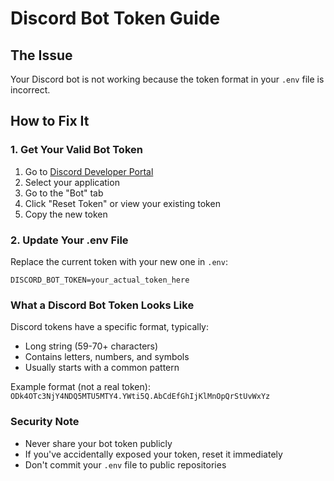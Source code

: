 # Discord Bot Token Guide

## The Issue
Your Discord bot is not working because the token format in your `.env` file is incorrect.

## How to Fix It

### 1. Get Your Valid Bot Token
1. Go to [Discord Developer Portal](https://discord.com/developers/applications)
2. Select your application
3. Go to the "Bot" tab
4. Click "Reset Token" or view your existing token
5. Copy the new token

### 2. Update Your .env File
Replace the current token with your new one in `.env`:

```
DISCORD_BOT_TOKEN=your_actual_token_here
```

### What a Discord Bot Token Looks Like
Discord tokens have a specific format, typically:
- Long string (59-70+ characters)
- Contains letters, numbers, and symbols
- Usually starts with a common pattern

Example format (not a real token):
`ODk4OTc3NjY4NDQ5MTU5MTY4.YWti5Q.AbCdEfGhIjKlMnOpQrStUvWxYz`

### Security Note
- Never share your bot token publicly
- If you've accidentally exposed your token, reset it immediately
- Don't commit your `.env` file to public repositories
